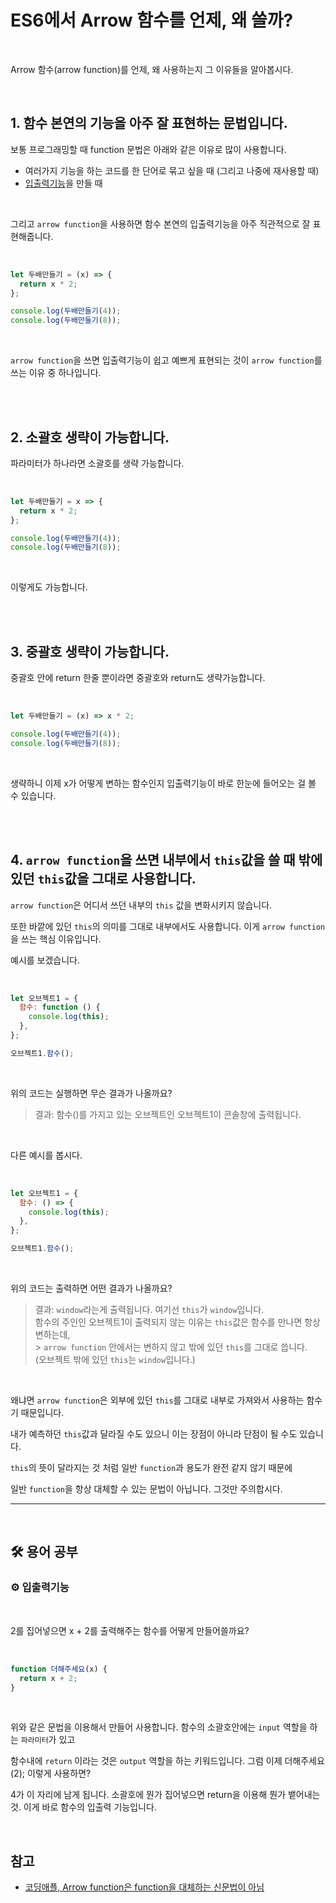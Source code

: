 # ES6에서 Arrow 함수를 언제, 왜 쓸까?

<br>

Arrow 함수(arrow function)를 언제, 왜 사용하는지 그 이유들을 알아봅시다.

<br>

## 1. 함수 본연의 기능을 아주 잘 표현하는 문법입니다.

보통 프로그래밍할 때 function 문법은 아래와 같은 이유로 많이 사용합니다.

- 여러가지 기능을 하는 코드를 한 단어로 묶고 싶을 때 (그리고 나중에 재사용할 때)
- [입출력기능](#gear-입출력기능)을 만들 때

<br>

그리고 `arrow function`을 사용하면 함수 본연의 입출력기능을 아주 직관적으로 잘 표현해줍니다.

<br>

```js
let 두배만들기 = (x) => {
  return x * 2;
};

console.log(두배만들기(4));
console.log(두배만들기(8));
```

<br>

`arrow function`을 쓰면 입출력기능이 쉽고 예쁘게 표현되는 것이 `arrow function`를 쓰는 이유 중 하나입니다.

<br>

<br>

## 2. 소괄호 생략이 가능합니다.

파라미터가 하나라면 소괄호를 생략 가능합니다.

<br>

```js
let 두배만들기 = x => {
  return x * 2;
};

console.log(두배만들기(4));
console.log(두배만들기(8));
```

<br>

이렇게도 가능합니다.

<br>

<br>

## 3. 중괄호 생략이 가능합니다.

중괄호 안에 return 한줄 뿐이라면 중괄호와 return도 생략가능합니다.

<br>

```js
let 두배만들기 = (x) => x * 2;

console.log(두배만들기(4));
console.log(두배만들기(8));
```

<br>

생략하니 이제 x가 어떻게 변하는 함수인지 입출력기능이 바로 한눈에 들어오는 걸 볼 수 있습니다.

<br>

<br>

## 4. `arrow function`을 쓰면 내부에서 `this`값을 쓸 때 밖에 있던 `this`값을 그대로 사용합니다.

`arrow function`은 어디서 쓰던 내부의 `this` 값을 변화시키지 않습니다. <br>

또한 바깥에 있던 `this`의 의미를 그대로 내부에서도 사용합니다. 이게 `arrow function`을 쓰는 핵심 이유입니다. <br>

예시를 보겠습니다.

<br>

```js
let 오브젝트1 = {
  함수: function () {
    console.log(this);
  },
};

오브젝트1.함수();
```

<br>

위의 코드는 실행하면 무슨 결과가 나올까요? <br>

> 결과: 함수()를 가지고 있는 오브젝트인 오브젝트1이 콘솔창에 출력됩니다.

<br>

다른 예시를 봅시다.

<br>

```js
let 오브젝트1 = {
  함수: () => {
    console.log(this);
  },
};

오브젝트1.함수();
```

<br>

위의 코드는 출력하면 어떤 결과가 나올까요? <br>

> 결과: `window`라는게 출력됩니다. 여기선 `this`가 `window`입니다. <br>
> 함수의 주인인 오브젝트1이 출력되지 않는 이유는 `this`값은 함수를 만나면 항상 변하는데, <br> > `arrow function` 안에서는 변하지 않고 밖에 있던 `this`를 그대로 씁니다. <br>
> (오브젝트 밖에 있던 `this`는 `window`입니다.)

<br>

왜냐면 `arrow function`은 외부에 있던 `this`를 그대로 내부로 가져와서 사용하는 함수기 때문입니다. <br>

내가 예측하던 `this`값과 달라질 수도 있으니 이는 장점이 아니라 단점이 될 수도 있습니다.

`this`의 뜻이 달라지는 것 처럼 일반 `function`과 용도가 완전 같지 않기 때문에

일반 `function`을 항상 대체할 수 있는 문법이 아닙니다. 그것만 주의합시다.

---

<br>

## :hammer_and_wrench: 용어 공부

### :gear: 입출력기능

<br>

2를 집어넣으면 x + 2를 출력해주는 함수를 어떻게 만들어쓸까요?

<br>

```js
function 더해주세요(x) {
  return x + 2;
}
```

<br>

위와 같은 문법을 이용해서 만들어 사용합니다. 함수의 소괄호안에는 `input` 역할을 하는 `파라미터`가 있고 <br>

함수내에 `return` 이라는 것은 `output` 역할을 하는 키워드입니다. 그럼 이제 더해주세요(2); 이렇게 사용하면? <br>

4가 이 자리에 남게 됩니다. 소괄호에 뭔가 집어넣으면 return을 이용해 뭔가 뱉어내는 것. 이게 바로 함수의 입출력 기능입니다.

<br>

## 참고

- [코딩애플, Arrow function은 function을 대체하는 신문법이 아님](https://codingapple.com/unit/es6-3-arrow-function-why/)